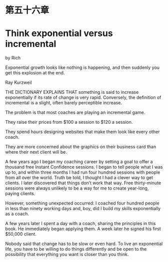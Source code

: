 # 第五十六章

# Think exponential versus incremental

by Rich

Exponential growth looks like nothing is happening,
and then suddenly you get this explosion at the end.

Ray Kurzweil

THE DICTIONARY EXPLAINS THAT something is said to increase exponentially if its rate of change is very rapid. Conversely, the definition of incremental is a slight, often barely perceptible increase.

The problem is that most coaches are playing an incremental game.

They raise their prices from $100 a session to $120 a session.

They spend hours designing websites that make them look like every other coach.

They are more concerned about the graphics on their business card than where their next client will be.

A few years ago I began my coaching career by setting a goal to offer a thousand free Instant Confidence sessions. I began to tell people what I was up to, and within three months I had run four hundred sessions with people from all over the world. Truth be told, I thought I had a clever way to get clients. I later discovered that things don’t work that way. Free thirty-minute sessions were always unlikely to be a way for me to create year-long, paying clients.

However, something unexpected occurred: I coached four hundred people in less than ninety working days and, boy, did I build my skills exponentially as a coach.

A few years later I spent a day with a coach, sharing the principles in this book. He immediately began applying them. A week later he signed his first $50,000 client.

Nobody said that change has to be slow or even hard. To live an exponential life, you have to be willing to do things differently and be open to the possibility that everything you want is closer than you think.
